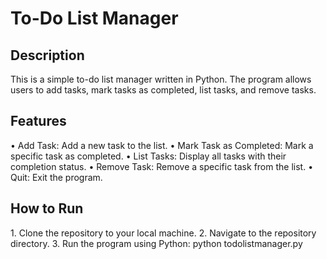 # To-Do List Manager

## Description

This is a simple to-do list manager written in Python. The program allows users to add tasks, mark tasks as completed, list tasks, and remove tasks.

## Features

•⁠  ⁠Add Task: Add a new task to the list.
•⁠  ⁠Mark Task as Completed: Mark a specific task as completed.
•⁠  ⁠List Tasks: Display all tasks with their completion status.
•⁠  ⁠Remove Task: Remove a specific task from the list.
•⁠  ⁠Quit: Exit the program.

## How to Run

1.⁠ ⁠Clone the repository to your local machine.
2.⁠ ⁠Navigate to the repository directory.
3.⁠ ⁠Run the program using Python: python todolistmanager.py
